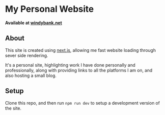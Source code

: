 # My Personal Website

**Available at [windybank.net](https://windybank.net)**

## About

This site is created using [next.js](https://github.com/vercel/next.js]), allowing me fast website loading through sever side rendering.

It's a personal site, highlighting work I have done personally and professionally, along with providing links to all the platforms I am on, and also hosting a small blog.

## Setup

Clone this repo, and then run `npm run dev` to setup a development version of the site.
